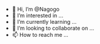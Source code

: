 - 👋 Hi, I’m @Nagogo
- 👀 I’m interested in ...
- 🌱 I’m currently learning ...
- 💞️ I’m looking to collaborate on ...
- 📫 How to reach me ...

<!---
Nagogo/Nagogo is a ✨ special ✨ repository because its `README.md` (this file) appears on your GitHub profile.
You can click the Preview link to take a look at your changes.
--->
